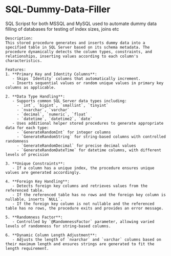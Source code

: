 # SQL-Dummy-Data-Filler

SQL Scripst for both MSSQL and MySQL used to automate dummy data filling of databases for testing of index sizes, joins etc

    Description:
    This stored procedure generates and inserts dummy data into a specified table in SQL Server based on its schema metadata. The procedure dynamically detects the column types, constraints, and relationships, inserting values according to each column's characteristics.

    Features:
    1. **Primary Key and Identity Columns**:
       - Skips `Identity` columns that automatically increment.
       - Inserts sequential values or random unique values in primary key columns as applicable.

    2. **Data Type Handling**:
       - Supports common SQL Server data types including:
         - `int`, `bigint`, `smallint`, `tinyint`
         - `nvarchar`, `varchar`
         - `decimal`, `numeric`, `float`
         - `datetime`, `datetime2`, `date`
       - Uses additional helper stored procedures to generate appropriate data for each type:
         - `GenerateRandomInt` for integer columns
         - `GenerateRandomString` for string-based columns with controlled randomness
         - `GenerateRandomDecimal` for precise decimal values
         - `GenerateRandomDateTime` for datetime columns, with different levels of precision

    3. **Unique Constraints**:
       - If a column has a unique index, the procedure ensures unique values are generated accordingly.

    4. **Foreign Key Handling**:
       - Detects foreign key columns and retrieves values from the referenced table.
       - If the referenced table has no rows and the foreign key column is nullable, inserts `NULL`.
       - If the foreign key column is not nullable and the referenced table has no rows, the procedure exits and provides an error message.

    5. **Randomness Factor**:
       - Controlled by `@RandomnessFactor` parameter, allowing varied levels of randomness for string-based columns.

    6. **Dynamic Column Length Adjustment**:
       - Adjusts the length of `nvarchar` and `varchar` columns based on their maximum length and ensures strings are generated to fit the length requirement.

